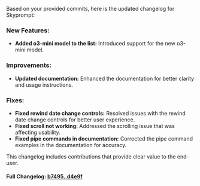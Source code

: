Based on your provided commits, here is the updated changelog for Skyprompt:

### **New Features:**
- **Added o3-mini model to the list:** Introduced support for the new o3-mini model.

### **Improvements:**
- **Updated documentation:** Enhanced the documentation for better clarity and usage instructions.

### **Fixes:**
- **Fixed rewind date change controls:** Resolved issues with the rewind date change controls for better user experience.
- **Fixed scroll not working:** Addressed the scrolling issue that was affecting usability.
- **Fixed pipe commands in documentation:** Corrected the pipe command examples in the documentation for accuracy. 

This changelog includes contributions that provide clear value to the end-user.

#### **Full Changelog:** [b7495..d4e9f](https://github.com/mediar-ai/skyprompt/compare/b7495..d4e9f)

